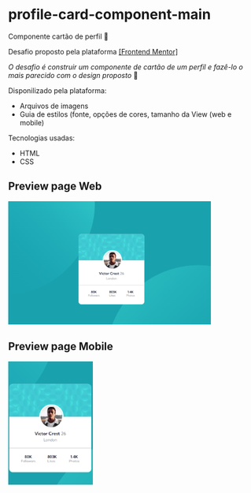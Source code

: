 # profile-card-component-main

Componente cartão de perfil :adult:

Desafio proposto pela plataforma <a href="https://www.frontendmentor.io/">[Frontend Mentor]</a>
  
  <i>O desafio é construir um componente de cartão de um perfil e fazê-lo o mais parecido com o design proposto</i> :hammer:
  
  Disponilizado pela plataforma:
  * Arquivos de imagens
  * Guia de estilos (fonte, opções de cores, tamanho da View (web e mobile)
 
Tecnologias usadas:

* HTML
* CSS

## Preview page Web
<img src="images/preview-page-web.PNG" height=" 250px"></img> 
## Preview page Mobile
<img src="images/preview-page-mobile.PNG" height=" 250px"></img>
